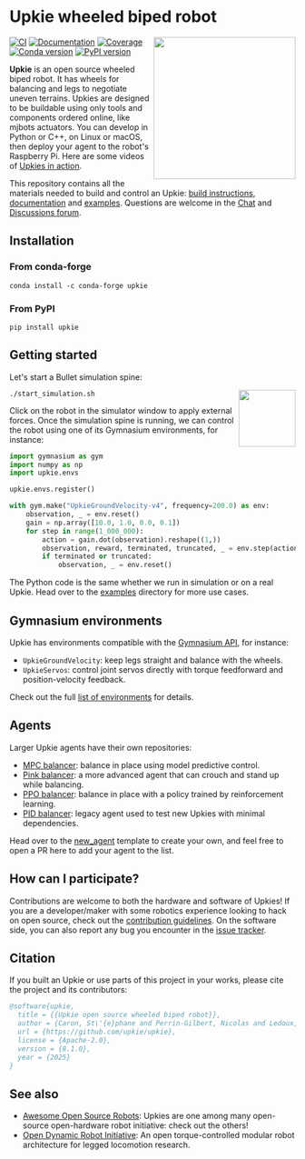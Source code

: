 # Upkie wheeled biped robot

<img src="https://github.com/upkie/upkie/assets/1189580/2fc5ee4a-81b0-425c-83df-558c7147cc59" align="right" width="250" />

[![CI](https://img.shields.io/github/actions/workflow/status/upkie/upkie/ci.yml?branch=main)](https://github.com/upkie/upkie/actions/workflows/ci.yml)
[![Documentation](https://img.shields.io/github/actions/workflow/status/upkie/upkie/docs.yml?branch=main&label=docs)](https://upkie.github.io/upkie/)
[![Coverage](https://coveralls.io/repos/github/upkie/upkie/badge.svg?branch=main)](https://coveralls.io/github/upkie/upkie?branch=main)
[![Conda version](https://img.shields.io/conda/vn/conda-forge/upkie.svg)](https://anaconda.org/conda-forge/upkie)
[![PyPI version](https://img.shields.io/pypi/v/upkie)](https://pypi.org/project/upkie/)

**Upkie** is an open source wheeled biped robot. It has wheels for balancing and legs to negotiate uneven terrains. Upkies are designed to be buildable using only tools and components ordered online, like mjbots actuators. You can develop in Python or C++, on Linux or macOS, then deploy your agent to the robot's Raspberry Pi. Here are some videos of [Upkies in action](https://www.youtube.com/@upkie).

This repository contains all the materials needed to build and control an Upkie: [build instructions](https://github.com/upkie/upkie/wiki), [documentation](https://upkie.github.io/upkie/) and [examples](https://github.com/upkie/upkie/tree/main/examples). Questions are welcome in the [Chat](https://matrix.to/#/#upkie:matrix.org) and [Discussions forum](https://github.com/upkie/upkie/discussions).

## Installation

### From conda-forge

```console
conda install -c conda-forge upkie
```

### From PyPI

```console
pip install upkie
```

## Getting started

Let's start a Bullet simulation spine:

<img src="https://raw.githubusercontent.com/upkie/upkie/refs/heads/main/docs/images/bullet-spine.png" height="100" align="right" />

```console
./start_simulation.sh
```

Click on the robot in the simulator window to apply external forces. Once the simulation spine is running, we can control the robot using one of its Gymnasium environments, for instance:

```python
import gymnasium as gym
import numpy as np
import upkie.envs

upkie.envs.register()

with gym.make("UpkieGroundVelocity-v4", frequency=200.0) as env:
    observation, _ = env.reset()
    gain = np.array([10.0, 1.0, 0.0, 0.1])
    for step in range(1_000_000):
        action = gain.dot(observation).reshape((1,))
        observation, reward, terminated, truncated, _ = env.step(action)
        if terminated or truncated:
            observation, _ = env.reset()
```

The Python code is the same whether we run in simulation or on a real Upkie. Head over to the [examples](https://github.com/upkie/upkie/tree/main/examples) directory for more use cases.

## Gymnasium environments

Upkie has environments compatible with the [Gymnasium API](https://gymnasium.farama.org/), for instance:

- `UpkieGroundVelocity`: keep legs straight and balance with the wheels.
- `UpkieServos`: control joint servos directly with torque feedforward and position-velocity feedback.

Check out the full [list of environments](https://upkie.github.io/upkie/gym-environments.html) for details.

## Agents

Larger Upkie agents have their own repositories:

- [MPC balancer](https://github.com/upkie/mpc_balancer): balance in place using model predictive control.
- [Pink balancer](https://github.com/upkie/pink_balancer): a more advanced agent that can crouch and stand up while balancing.
- [PPO balancer](https://github.com/upkie/ppo_balancer): balance in place with a policy trained by reinforcement learning.
- [PID balancer](https://github.com/upkie/pid_balancer): legacy agent used to test new Upkies with minimal dependencies.

Head over to the [new\_agent](https://github.com/upkie/new_agent) template to create your own, and feel free to open a PR here to add your agent to the list.

## How can I participate?

Contributions are welcome to both the hardware and software of Upkies! If you are a developer/maker with some robotics experience looking to hack on open source, check out the [contribution guidelines](CONTRIBUTING.md). On the software side, you can also report any bug you encounter in the [issue tracker](https://github.com/upkie/upkie/issues).

## Citation

If you built an Upkie or use parts of this project in your works, please cite the project and its contributors:

```bibtex
@software{upkie,
  title = {{Upkie open source wheeled biped robot}},
  author = {Caron, St\'{e}phane and Perrin-Gilbert, Nicolas and Ledoux, Viviane and G\"{o}kbakan, \"{Umit} Bora and Raverdy, Pierre-Guillaume and Raffin, Antonin and Tordjman--Levavasseur, Valentin},
  url = {https://github.com/upkie/upkie},
  license = {Apache-2.0},
  version = {8.1.0},
  year = {2025}
}
```

## See also

- [Awesome Open Source Robots](https://github.com/stephane-caron/awesome-open-source-robots): Upkies are one among many open-source open-hardware robot initiative: check out the others!
- [Open Dynamic Robot Initiative](https://open-dynamic-robot-initiative.github.io/): An open torque-controlled modular robot architecture for legged locomotion research.
